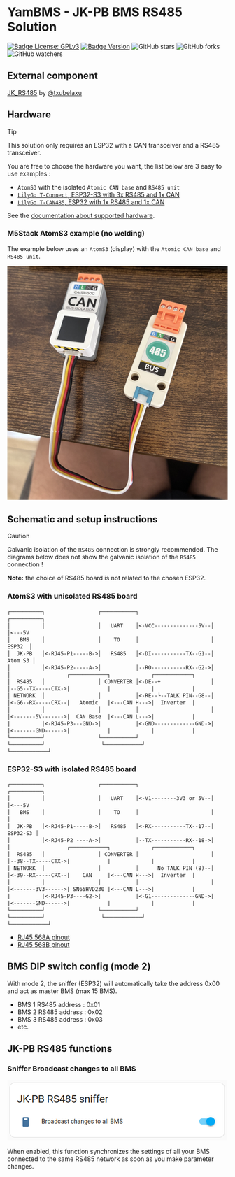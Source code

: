 # YamBMS - JK-PB BMS RS485 Solution

[![Badge License: GPLv3](https://img.shields.io/badge/License-GPLv3-brightgreen.svg)](https://www.gnu.org/licenses/gpl-3.0)
[![Badge Version](https://img.shields.io/github/v/release/Sleeper85/esphome-yambms?include_prereleases&color=yellow&logo=DocuSign&logoColor=white)](https://github.com/Sleeper85/esphome-yambms/releases/latest)
![GitHub stars](https://img.shields.io/github/stars/Sleeper85/esphome-yambms)
![GitHub forks](https://img.shields.io/github/forks/Sleeper85/esphome-yambms)
![GitHub watchers](https://img.shields.io/github/watchers/Sleeper85/esphome-yambms)

## External component

[JK_RS485](https://github.com/txubelaxu/esphome-jk-bms/blob/main/components/jk_rs485_bms/README.md) by [@txubelaxu](https://github.com/txubelaxu)

## Hardware

> [!TIP]
> This solution only requires an ESP32 with a CAN transceiver and a RS485 transceiver.

You are free to choose the hardware you want, the list below are 3 easy to use examples :

- `AtomS3` with the isolated `Atomic CAN base` and `RS485 unit`
- [`LilyGo T-Connect`, ESP32-S3 with 3x RS485 and 1x CAN](https://github.com/Xinyuan-LilyGO/T-Connect)
- [`LilyGo T-CAN485`, ESP32 with 1x RS485 and 1x CAN](https://github.com/Xinyuan-LilyGO/T-CAN485)

See the [documentation about supported hardware](Supported_devices.md).

### M5Stack AtomS3 example (no welding)

The example below uses an `AtomS3` (display) with the `Atomic CAN base` and `RS485 unit`.

![Image](../../images/Solution_M5stack_AtomS3_CAN_base_RS485_unit.png "M5stack AtomS3 solution")

## Schematic and setup instructions

> [!CAUTION]
> Galvanic isolation of the `RS485` connection is strongly recommended.
> The diagrams below does not show the galvanic isolation of the `RS485` connection !

**Note:** the choice of RS485 board is not related to the chosen ESP32.

### AtomS3 with unisolated RS485 board

```
┌──────────┐                 ┌───────────┐                       ┌──────────┐
│          │                 │   UART    │<-VCC--------------5V--│          │<---5V
│   BMS    │                 │    TO     │                       │   ESP32  │
│  JK-PB   │<-RJ45-P1-----B->│   RS485   │<-DI-----------TX--G1--│  Atom S3 │
│          │<-RJ45-P2-----A->│           │--RO-----------RX--G2->│          │                  ┌────────────┐             ┌────────────┐
│  RS485   │                 │ CONVERTER │<-DE--+                │          │--G5--TX-----CTX->|            |             |            |
│ NETWORK  │                 │           │<-RE--└--TALK PIN--G8--│          │<-G6--RX-----CRX--|   Atomic   |<---CAN H--->|  Inverter  |
│          │                 │           │                       │          │<-------5V------->|  CAN Base  |<---CAN L--->|            |
|          |<-RJ45-P3---GND->|           |<-GND-------------GND->|          |<-------GND------>|            |             |            |
└──────────┘                 └───────────┘                       └──────────┘                  └────────────┘             └────────────┘
```

### ESP32-S3 with isolated RS485 board

```
┌──────────┐                 ┌───────────┐                       ┌──────────┐
│          │                 │   UART    │<-V1--------3V3 or 5V--│          │<---5V
│   BMS    │                 │    TO     │                       │          │
│  JK-PB   │<-RJ45-P1-----B->│   RS485   │<-RX-----------TX--17--│ ESP32-S3 │
│          │<-RJ45-P2 ----A->│           │--TX-----------RX--18->│          │                  ┌────────────┐             ┌────────────┐
│  RS485   │                 │ CONVERTER │                       │          │--38--TX-----CTX->|            |             |            |
│ NETWORK  │                 │           │      No TALK PIN (8)--│          │<-39--RX-----CRX--|    CAN     |<---CAN H--->|  Inverter  |
│          │                 │           │                       │          │<-------3V3------>| SN65HVD230 |<---CAN L--->|            |
|          |<-RJ45-P3----G2->|           |<-G1--------------GND->|          |<-------GND------>|            |             |            |
└──────────┘                 └───────────┘                       └──────────┘                  └────────────┘             └────────────┘
```

- [RJ45 568A pinout](../../images/RJ45-Pinout-T568A.jpg)
- [RJ45 568B pinout](../../images/RJ45-Pinout-T568B.jpg)

## BMS DIP switch config (mode 2)

With mode 2, the sniffer (ESP32) will automatically take the address 0x00 and act as master BMS (max 15 BMS).

- BMS 1 RS485 address : 0x01
- BMS 2 RS485 address : 0x02
- BMS 3 RS485 address : 0x03
- etc.

## JK-PB RS485 functions

### Sniffer Broadcast changes to all BMS

![Image](../../images/YamBMS_JK-PB_RS485_Sniffer_Broadcast.png "YamBMS_JK-PB_RS485_Sniffer_Broadcast")

When enabled, this function synchronizes the settings of all your BMS connected to the same RS485 network as soon as you make parameter changes.
